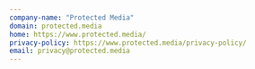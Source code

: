```yaml
---
company-name: "Protected Media"
domain: protected.media
home: https://www.protected.media/
privacy-policy: https://www.protected.media/privacy-policy/
email: privacy@protected.media
---
```





